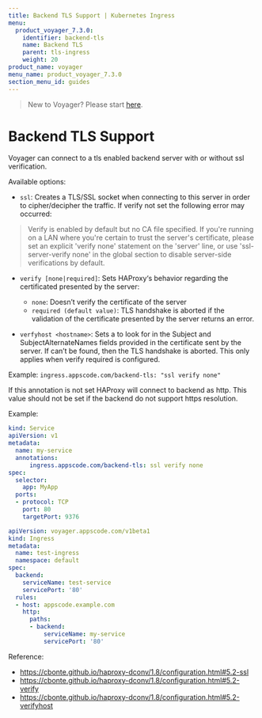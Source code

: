 ```yaml
---
title: Backend TLS Support | Kubernetes Ingress
menu:
  product_voyager_7.3.0:
    identifier: backend-tls
    name: Backend TLS
    parent: tls-ingress
    weight: 20
product_name: voyager
menu_name: product_voyager_7.3.0
section_menu_id: guides
---
```

> New to Voyager? Please start [here](/docs/concepts/overview.md).

# Backend TLS Support

Voyager can connect to a tls enabled backend server with or without ssl verification.

Available options:

- `ssl`: Creates a TLS/SSL socket when connecting to this server in order to cipher/decipher the traffic. If verify not set the following error may occurred:

> Verify is enabled by default but no CA file specified. If you're running on a LAN where you're certain to trust the server's certificate, please set an explicit 'verify none' statement on the 'server' line, or use 'ssl-server-verify none' in the global section to disable server-side verifications by default.

- `verify [none|required]`: Sets HAProxy‘s behavior regarding the certificated presented by the server:
  - `none`: Doesn’t verify the certificate of the server
  - `required (default value)`: TLS handshake is aborted if the validation of the certificate presented by the server returns an error.

- `verfyhost <hostname>`: Sets a <hostname> to look for in the Subject and SubjectAlternateNames fields provided in the certificate sent by the server. If <hostname> can’t be found, then the TLS handshake is aborted. This only applies when verify required is configured.

Example: `ingress.appscode.com/backend-tls: "ssl verify none"`

If this annotation is not set HAProxy will connect to backend as http. This value should not be set if the backend do not support https resolution.

Example:

```yaml
kind: Service
apiVersion: v1
metadata:
  name: my-service
  annotations:
      ingress.appscode.com/backend-tls: ssl verify none
spec:
  selector:
    app: MyApp
  ports:
  - protocol: TCP
    port: 80
    targetPort: 9376
```

```yaml
apiVersion: voyager.appscode.com/v1beta1
kind: Ingress
metadata:
  name: test-ingress
  namespace: default
spec:
  backend:
    serviceName: test-service
    servicePort: '80'
  rules:
  - host: appscode.example.com
    http:
      paths:
      - backend:
          serviceName: my-service
          servicePort: '80'
```

Reference:

- https://cbonte.github.io/haproxy-dconv/1.8/configuration.html#5.2-ssl
- https://cbonte.github.io/haproxy-dconv/1.8/configuration.html#5.2-verify
- https://cbonte.github.io/haproxy-dconv/1.8/configuration.html#5.2-verifyhost
